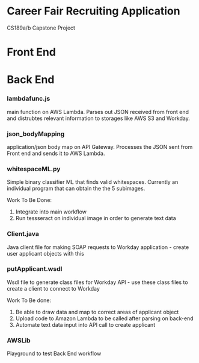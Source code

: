 # Career Fair Recruiting Application
CS189a/b Capstone Project    

# Front End




# Back End
### lambdafunc.js
main function on AWS Lambda. Parses out JSON received from front end and distrubtes relevant information to storages like AWS S3 and Workday.

### json_bodyMapping
application/json body map on API Gateway. Processes the JSON sent from Front end and sends it to AWS Lambda. 

### whitespaceML.py
Simple binary classifier ML that finds valid whitespaces. Currently an individual program that can obtain the the 5 subimages. 

Work To Be Done:
1) Integrate into main workflow
2) Run tessseract on individual image in order to generate text data


### Client.java
Java client file for making SOAP requests to Workday application - create user applicant objects with this

### putApplicant.wsdl
Wsdl file to generate class files for Workday API - use these class files to create a client to connect to Workday

Work To Be done:
1) Be able to draw data and map to correct areas of applicant object
2) Upload code to Amazon Lambda to be called after parsing on back-end
3) Automate text data input into API call to create applicant 

### AWSLib
Playground to test Back End workflow
